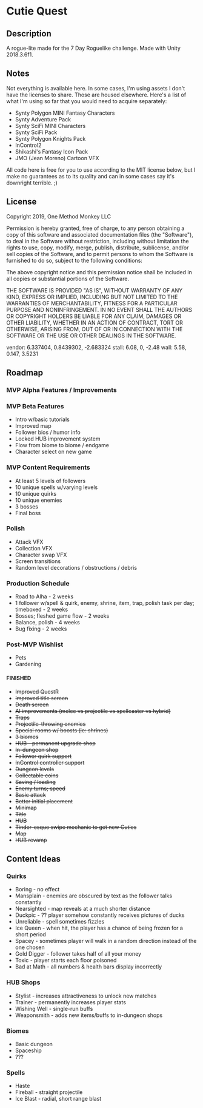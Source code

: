 # Cutie Quest

## Description
A rogue-lite made for the 7 Day Roguelike challenge.
Made with Unity 2018.3.6f1.

## Notes
Not everything is available here. In some cases, I'm using assets I don't have the licenses to share. Those are housed elsewhere. Here's a list of what I'm using so far that you would need to acquire separately:
* Synty Polygon MINI Fantasy Characters
* Synty Adventure Pack
* Synty SciFi MINI Characters
* Synty SciFi Pack
* Synty Polygon Knights Pack
* InControl2
* Shikashi's Fantasy Icon Pack
* JMO (Jean Moreno) Cartoon VFX

All code here is free for you to use according to the MIT license below, but I make no guarantees as to its quality and can in some cases say it's downright terrible. ;)

## License
Copyright 2019, One Method Monkey LLC

Permission is hereby granted, free of charge, to any person obtaining a copy of this software and associated documentation files (the "Software"), to deal in the Software without restriction, including without limitation the rights to use, copy, modify, merge, publish, distribute, sublicense, and/or sell copies of the Software, and to permit persons to whom the Software is furnished to do so, subject to the following conditions:

The above copyright notice and this permission notice shall be included in all copies or substantial portions of the Software.

THE SOFTWARE IS PROVIDED "AS IS", WITHOUT WARRANTY OF ANY KIND, EXPRESS OR IMPLIED, INCLUDING BUT NOT LIMITED TO THE WARRANTIES OF MERCHANTABILITY, FITNESS FOR A PARTICULAR PURPOSE AND NONINFRINGEMENT. IN NO EVENT SHALL THE AUTHORS OR COPYRIGHT HOLDERS BE LIABLE FOR ANY CLAIM, DAMAGES OR OTHER LIABILITY, WHETHER IN AN ACTION OF CONTRACT, TORT OR OTHERWISE, ARISING FROM, OUT OF OR IN CONNECTION WITH THE SOFTWARE OR THE USE OR OTHER DEALINGS IN THE SOFTWARE.

vendor: 6.337404, 0.8439302, -2.683324
stall: 6.08, 0, -2.48
wall: 5.58, 0.147, 3.5231

## Roadmap
### MVP Alpha Features / Improvements

### MVP Beta Features
* Intro w/basic tutorials
* Improved map
* Follower bios / humor info
* Locked HUB improvement system
* Flow from biome to biome / endgame
* Character select on new game

### MVP Content Requirements
* At least 5 levels of followers
* 10 unique spells w/varying levels
* 10 unique quirks
* 10 unique enemies
* 3 bosses
* Final boss

### Polish
* Attack VFX
* Collection VFX
* Character swap VFX
* Screen transitions
* Random level decorations / obstructions / debris

### Production Schedule
* Road to Alha - 2 weeks
* 1 follower w/spell & quirk, enemy, shrine, item, trap, polish task per day; timeboxed - 2 weeks
* Bosses; fleshed game flow - 2 weeks
* Balance, polish - 4 weeks
* Bug fixing - 2 weeks

### Post-MVP Wishlist
* Pets
* Gardening

#### FINISHED
* ~~Improved QuestR~~
* ~~Improved title screen~~
* ~~Death screen~~
* ~~AI improvements (melee vs projectile vs spellcaster vs hybrid)~~
* ~~Traps~~
* ~~Projectile-throwing enemies~~
* ~~Special rooms w/ boosts (ie: shrines)~~
* ~~3 biomes~~
* ~~HUB - permanent upgrade shop~~
* ~~In-dungeon shop~~
* ~~Follower quirk support~~
* ~~InControl controller support~~
* ~~Dungeon levels~~
* ~~Collectable coins~~
* ~~Saving / loading~~
* ~~Enemy turns; speed~~
* ~~Basic attack~~
* ~~Better initial placement~~
* ~~Minimap~~
* ~~Title~~
* ~~HUB~~
* ~~Tinder-esque swipe mechanic to get new Cuties~~
* ~~Map~~
* ~~HUB revamp~~

## Content Ideas
### Quirks
* Boring - no effect
* Mansplain - enemies are obscured by text as the follower talks constantly
* Nearsighted - map reveals at a much shorter distance
* Duckpic - ?? player somehow constantly receives pictures of ducks
* Unreliable - spell sometimes fizzles
* Ice Queen - when hit, the player has a chance of being frozen for a short period
* Spacey - sometimes player will walk in a random direction instead of the one chosen
* Gold Digger - follower takes half of all your money
* Toxic - player starts each floor poisoned
* Bad at Math - all numbers & health bars display incorrectly

### HUB Shops
* Stylist - increases attractiveness to unlock new matches
* Trainer - permanently increases player stats
* Wishing Well - single-run buffs
* Weaponsmith - adds new items/buffs to in-dungeon shops

### Biomes
* Basic dungeon
* Spaceship
* ???

### Spells
* Haste
* Fireball - straight projectile
* Ice Blast - radial, short range blast

